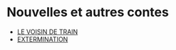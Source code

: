 # Nouvelles et autres contes

- [LE VOISIN DE TRAIN](chapitres/LE_VOISIN_DE_TRAIN.md)
- [EXTERMINATION](chapitres/EXTERMINATION.md)